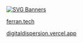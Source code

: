 [![SVG Banners](https://svg-banners.vercel.app/api?type=rainbow&text1=I'm%20not%20a%20library!&width=510&height=120)](https://github.com/ferranJS/ferranJS)

 [ferran.tech](https://ferran.tech) 
 
 [digitaldispersion.vercel.app](https://digitaldispersion.vercel.app) 
<!-- 
Main technologies:

<a href="https://github.com/standard/ts-standard" target="_blank">
  <img title="typescript with ts-standard as my linter" alt="typescript icon" height="40" src="https://cdn.jsdelivr.net/gh/devicons/devicon/icons/typescript/typescript-original.svg" />
</a>
&nbsp;
<a href="https://github.com/angular" target="_blank">
  <img title="angular" alt="angular icon" height="40" src="https://cdn.jsdelivr.net/gh/devicons/devicon/icons/angularjs/angularjs-plain.svg" />
</a>
&nbsp;
<a href="https://vercel.com/" target="_blank" width>
  <img title="vercel and its regional edge functions" alt="vercel icon" height="34" src="https://www.richardjzhang.com/_next/image?url=%2Fvercel-icon-light.png&w=640&q=75" />
</a>
<a href="https://firebase.google.com/" target="_blank">
  <img title="firebase" alt="firebase icon" height="40" src="https://cdn.jsdelivr.net/gh/devicons/devicon/icons/firebase/firebase-plain.svg" />
</a>
<a href="https://astro.build/" target="_blank">
  <img title="astro" alt="astro icon" height="44" src="https://astro.js.org/astro.png" />
</a>
<a href="https://www.postgresql.org/" target="_blank">
  <img title="postgre sql" alt="postgre sql icon" height="35" src="https://cdn.jsdelivr.net/gh/devicons/devicon/icons/postgresql/postgresql-original-wordmark.svg" />
</a>
<a href="https://github.com/tailwindlabs/tailwindcss" target="_blank">
  <img title="tailwind" alt="tailwind icon" height="38" src="https://cdn.jsdelivr.net/gh/devicons/devicon/icons/tailwindcss/tailwindcss-plain.svg" />
</a>
&nbsp;
<a href="https://rxjs.dev/" target="_blank">
  <img title="reactivex" alt="reactivex icon" height="38" src="https://skillicons.dev/icons?i=reactivex" />
</a>
<br><br>

More technologies:

<a href="https://ionicframework.com/" target="_blank">
  <img title="ionic" alt="ionic icon" height="35" src="https://cdn.jsdelivr.net/gh/devicons/devicon/icons/ionic/ionic-original.svg" />
</a>
<a href="https://developer.apple.com/xcode/" target="_blank">
  <img title="xcode" alt="xcode icon" height="35" src="https://cdn.jsdelivr.net/gh/devicons/devicon/icons/xcode/xcode-original.svg" />
</a>
<a href="https://developer.android.com/" target="_blank">
  <img title="androidstudio" alt="androidstudio icon" height="45" src="https://cdn.jsdelivr.net/gh/devicons/devicon/icons/androidstudio/androidstudio-original.svg" />
</a>
<!-- &nbsp;
<a href="https://react.dev/" target="_blank">
  <img title="react" alt="react icon" height="45" src="https://cdn.jsdelivr.net/gh/devicons/devicon/icons/react/react-original.svg" />
</a> ->
&nbsp;
<a href="https://www.php.net/manual/en/intro-whatis.php" target="_blank">
  <img title="php" alt="php icon" height="40" src="https://cdn.jsdelivr.net/gh/devicons/devicon/icons/php/php-original.svg" />
</a>
<!-- &nbsp;
<a href="https://playwright.dev/" target="_blank">
  <img title="playwright" alt="playwright icon" height="45" src="https://playwright.dev/img/playwright-logo.svg" />
</a> ->
&nbsp;
<a href="https://filezilla-project.org/" target="_blank">
  <img title="filezilla" alt="filezilla icon" height="30" src="https://cdn.jsdelivr.net/gh/devicons/devicon/icons/filezilla/filezilla-plain.svg" />
</a>
&nbsp;
<a href="https://ngrx.io/" target="_blank">
  <img title="redux" alt="redux icon" height="40" src="https://skillicons.dev/icons?i=redux" />
</a>
<br><br>

Eager to try out:

<a href="https://kit.svelte.dev/" target="_blank">
  <img title="the svelte kit" alt="svelte icon" height="38" src="https://cdn.jsdelivr.net/gh/devicons/devicon/icons/svelte/svelte-original.svg" />
</a>
&nbsp;
<a href="https://github.com/vercel/next.js" target="_blank">
  <img title="nextjs 13 app router" alt="nextjs icon" height="40" src="https://www.datocms-assets.com/75941/1657707878-nextjs_logo.png" />
</a>
<br><br>

Other ones I've used:

<a href="https://www.figma.com/" target="_blank">
  <img title="figma" alt="figma icon" height="30" src="https://cdn.jsdelivr.net/gh/devicons/devicon/icons/figma/figma-original.svg" />
</a>
<a href="https://dev.java/" target="_blank">
  <img title="java" alt="java icon" height="35" src="https://cdn.jsdelivr.net/gh/devicons/devicon/icons/java/java-original.svg" />
</a>
<a href="https://clickup.com/" target="_blank">
  <img title="clickup " alt="clickup  icon" height="41" src="https://clickup.com/images/brand-assets/logo-symbol-color.svg" />
</a>
&nbsp;
<a href="https://trello.com/" target="_blank">
  <img title="trello" alt="trello icon" height="29" src="https://cdn.jsdelivr.net/gh/devicons/devicon/icons/trello/trello-plain.svg" />
</a>
&nbsp;
<a href="https://gitlab.com/ferranJS" target="_blank">
  <img title="gitlab" alt="gitlab icon" height="30" src="https://cdn.jsdelivr.net/gh/devicons/devicon/icons/gitlab/gitlab-original.svg" />
</a>
&nbsp;
<a href="https://driverjs.com/" target="_blank">
  <img title="java" alt="java icon" height="33" src="https://driverjs.com/driver-head.svg" />
</a>
&nbsp;
<a href="https://gimp.org/" target="_blank">
  <img title="gimp" alt="gimp icon" height="30" src="https://cdn.jsdelivr.net/gh/devicons/devicon/icons/gimp/gimp-original.svg" />
</a>

<!-- <a href="https://www.mysql.com/" target="_blank">
  <img title="mysql" alt="mysql icon" height="49" src="https://cdn.jsdelivr.net/gh/devicons/devicon/icons/mysql/mysql-original-wordmark.svg" />
</a>
<a href="https://gitlab.com/ferranJS" target="_blank">
  <img title="gitlab" alt="gitlab icon" height="40" src="https://www.phpmyadmin.net/static/images/logo.png" />
</a> -->

<!--
https://github.com/tandpfun/skill-icons#icons-list
**ferranJS/ferranJS** is a ✨ _special_ ✨ repository because its `README.md` (this file) appears on your GitHub profile.

Here are some ideas to get you started:

- 🔭 I’m currently working on ...
- 🌱 I’m currently learning ...
- 👯 I’m looking to collaborate on ...
- 🤔 I’m looking for help with ...
- 💬 Ask me about ...
- 📫 How to reach me: ...
- 😄 Pronouns: ...
- ⚡ Fun fact: ...
-->
